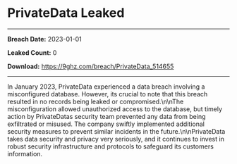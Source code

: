 # PrivateData Leaked

------------
**Breach Date:** 2023-01-01

**Leaked Count:** 0

**Download:** https://9ghz.com/breach/PrivateData_514655

------------
In January 2023, PrivateData experienced a data breach involving a misconfigured database. However, its crucial to note that this breach resulted in no records being leaked or compromised.\n\nThe misconfiguration allowed unauthorized access to the database, but timely action by PrivateDatas security team prevented any data from being exfiltrated or misused. The company swiftly implemented additional security measures to prevent similar incidents in the future.\n\nPrivateData takes data security and privacy very seriously, and it continues to invest in robust security infrastructure and protocols to safeguard its customers information.
